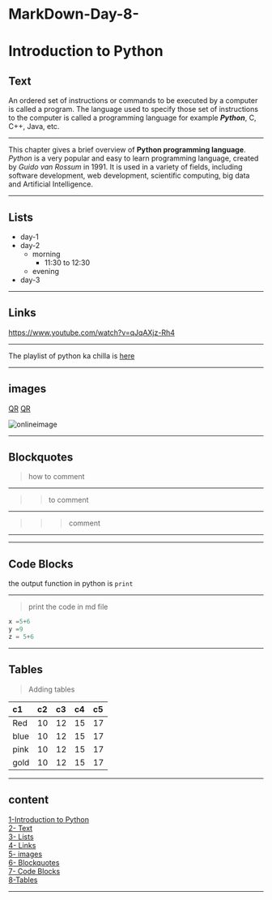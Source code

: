 # MarkDown-Day-8-
# Introduction to Python

## Text

An ordered set of instructions or commands to be 
executed by a computer is called a program. The 
language used to specify those set of instructions 
to the computer is called a programming language 
for example ___Python___, C, C++, Java, etc.
___
This chapter gives a brief overview of **Python 
programming language**. *Python* is a very popular 
and easy to learn programming language, created 
by *Guido van Rossum* in 1991. It is used in a 
variety of fields, including software development, 
web development, scientific computing, big data and Artificial Intelligence.
***
## Lists
- day-1
- day-2
    - morning
        - 11:30 to 12:30
    - evening
- day-3
---
## Links
<https://www.youtube.com/watch?v=qJqAXjz-Rh4>
___
[playlist]:https://www.youtube.com/watch?v=QvPekMN4F0w&list=PL9XvIvvVL50HVsu-Ao8NBr0UJSO8O6lBI
The playlist of python ka chilla is [here][playlist]

***
## images

[QR](03.png) 
[QR](03.png)

![onlineimage](https://www.bing.com/images/search?view=detailV2&ccid=MPMQuiRv&id=EFD10D3196346A1B28EA4E00C2FD767ACBDF55C1&thid=OIP.MPMQuiRvsaSV20OorFJYRgD2D9&mediaurl=https%3a%2f%2fth.bing.com%2fth%2fid%2fR.30f310ba246fb1a495db43a8ac525846%3frik%3dwVXfy3p2%252fcIATg%26riu%3dhttp%253a%252f%252f4.bp.blogspot.com%252f_uw0muW6yIfE%252fTQoeYEp6TDI%252fAAAAAAAAABY%252fVaJEyTexc1A%252fs1600%252fIBA.png%26ehk%3dMXhC99fqTuF%252f8YgvNFjhVpSZB9%252bEtfaYTxyLkKJIuhI%253d%26risl%3d%26pid%3dImgRaw%26r%3d0&exph=484&expw=472&q=IBA+Karachi&simid=608048888338318076&FORM=IRPRST&ck=E19303F105843F4627585F21E852B107&selectedIndex=1&ajaxhist=0&ajaxserp=0)

***
## Blockquotes

> how to comment
___
>> to comment
___
>>> comment

***


***
## Code Blocks

the output function in python is `print`
___
> print the code in md file
```python
x =5+6
y =9
z = 5+6
```
___
## Tables
> Adding tables

| c1 | c2 | c3 | c4 | c5 |
|:---|:---|:---|:---|:---|
|Red|10|12|15|17|
|blue|10|12|15|17|
|pink|10|12|15|17|
|gold|10|12|15|17|

___
## content

[1-Introduction to Python]((#2--text))<br>
[2- Text](#2--text)<br>
[3- Lists](#2--text)<br>
[4- Links](#2--text)<br>[5- images](#2--text)<br>[6- Blockquotes](#2--text)<br>[7- Code Blocks](#2--text)<br>[8-Tables](#2--text)

___
